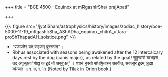 +++
title = "BCE 4500 - Equinox at mRgashIrSha/ prajApati"

+++

{{< figure src="/jyotiSham/astrophysics/history/images/zodiac_history/bce-5000-11-19_mRgashIrSha_AShADha_equinox_chitrA_uttara-proShThapadAH_solstice.png"  >}}


- "प्रजापतेर् यत् सहजम् पुरस्तात्"।
- Rbhus associated with seasons being awakened after the 12 intercalcary days rest by the dog (canis major), as related by the goat! सु॒षु॒प्वांस॑ ऋभव॒स् तद् अ॑पृच्छ॒ता"गो॑ह्य॒ क इ॒दं नो॑ अबूबुधत्" । श्वानं॑ ब॒स्तो बो॑धयि॒तार॑म् अब्रवीत्, संवत्स॒र इ॒दम् अ॒द्या व्य॑ख्यत ॥ १.१६१.१३ (Noted by Tilak in Orion book.)

